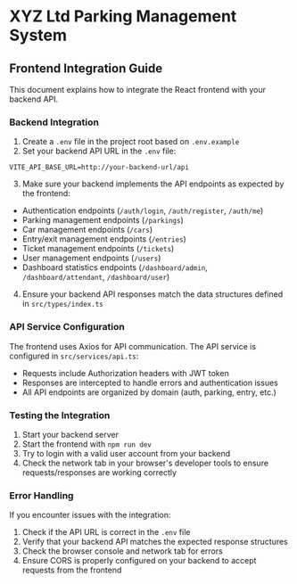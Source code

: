 
# XYZ Ltd Parking Management System

## Frontend Integration Guide

This document explains how to integrate the React frontend with your backend API.

### Backend Integration

1. Create a `.env` file in the project root based on `.env.example`
2. Set your backend API URL in the `.env` file:

```
VITE_API_BASE_URL=http://your-backend-url/api
```

3. Make sure your backend implements the API endpoints as expected by the frontend:

- Authentication endpoints (`/auth/login`, `/auth/register`, `/auth/me`)
- Parking management endpoints (`/parkings`)
- Car management endpoints (`/cars`)
- Entry/exit management endpoints (`/entries`)
- Ticket management endpoints (`/tickets`)
- User management endpoints (`/users`)
- Dashboard statistics endpoints (`/dashboard/admin`, `/dashboard/attendant`, `/dashboard/user`)

4. Ensure your backend API responses match the data structures defined in `src/types/index.ts`

### API Service Configuration

The frontend uses Axios for API communication. The API service is configured in `src/services/api.ts`:

- Requests include Authorization headers with JWT token
- Responses are intercepted to handle errors and authentication issues
- All API endpoints are organized by domain (auth, parking, entry, etc.)

### Testing the Integration

1. Start your backend server
2. Start the frontend with `npm run dev`
3. Try to login with a valid user account from your backend
4. Check the network tab in your browser's developer tools to ensure requests/responses are working correctly

### Error Handling

If you encounter issues with the integration:

1. Check if the API URL is correct in the `.env` file
2. Verify that your backend API matches the expected response structures
3. Check the browser console and network tab for errors
4. Ensure CORS is properly configured on your backend to accept requests from the frontend

